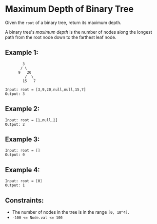 # Maximum Depth of Binary Tree

Given the `root` of a binary tree, return its maximum depth.

A binary tree's *maximum depth* is the number of nodes along the longest path from the root node down to the farthest leaf node.

 

## Example 1:

```
        3
       / \  
      9   20
         /  \
        15   7   

Input: root = [3,9,20,null,null,15,7]
Output: 3
```

## Example 2:

```
Input: root = [1,null,2]
Output: 2
```

## Example 3:

```
Input: root = []
Output: 0
```

## Example 4:

```
Input: root = [0]
Output: 1
```

## Constraints:

- The number of nodes in the tree is in the range `[0, 10^4]`.
- `-100 <= Node.val <= 100`